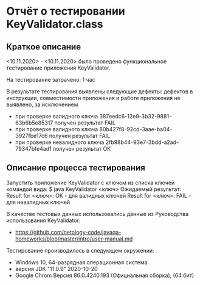 # Отчёт о тестировании KeyValidator.class

## Краткое описание

<10.11.2020> - <10.11.2020> было проведено функциональное тестирование приложения KeyValidator.

На тестирование затрачено: 1 час

В результате тестирования выявлены следующие дефекты: дефектов в инструкции, совместимости приложения и работе приложения не выявлено, за исключением
* при проверке валидного ключа 387eedc6-12e9-3b32-9881-63b6b5e85317 получен результат FAIL
* при проверке валидного ключа 80b427f8-92cd-3aae-ba04-3927fbe17c6 получен результат FAIL
* при проверке невалидного ключа 2fb98b44-93e7-3bdd-a2ad-79347bfe4ad1 получен результат ОК

## Описание процесса тестирования

Запустить приложение KeyValidator c ключом из списка ключей командой вида:
$ java KeyValidator <ключ>
Ожидаемый результат: 
Result for <ключ>: OK - для валидных ключей
Result for <ключ>: FAIL - для невалидных ключей

В качестве тестовых данных использовались данные из Руководства использования KeyValidator:
* https://github.com/netology-code/javaqa-homeworks/blob/master/intro/user-manual.md

Тестирование производилось в следующем окружении:
* Windows 10, 64-разрядная операционная система
* версия JDK "11.0.9" 2020-10-20
* Google Chrom Версия 86.0.4240.193 (Официальная сборка), (64 бит)
